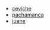 * [ceviche](https://www.eluniversal.com.mx/sites/default/files/2016/09/07/manzana.jpg)
* [pachamanca](https://comidasperuanas.net/wp-content/uploads/2019/01/Pachamanca-a-la-olla-500x375.jpg)
* [juane](https://www.todoenperu.net/recetas/wp-content/uploads/2019/04/juane-comida-de-la-selva.jpg)